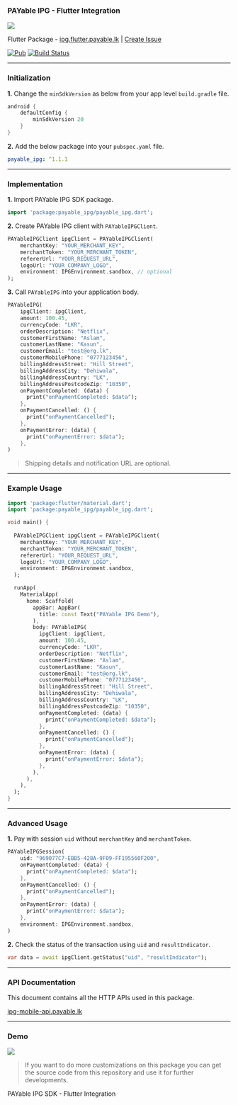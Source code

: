 ### PAYable IPG - Flutter Integration

![](https://i.imgur.com/ERpCDa7.png)

Flutter Package - [ipg.flutter.payable.lk](https://ipg.flutter.payable.lk) | [Create Issue](https://github.com/payable/flutter-ipg/issues/new)

[![Pub](https://img.shields.io/pub/v/payable_ipg.svg)](https://pub.dartlang.org/packages/payable_ipg)
[![Build Status](https://travis-ci.com/payable/flutter-ipg.svg?branch=master)](https://travis-ci.com/payable/flutter-ipg)

<hr/>

### Initialization

<b>1.</b> Change the `minSdkVersion` as below from your app level `build.gradle` file.

```gradle
android {
    defaultConfig {
        minSdkVersion 20
    }
}
```

<b>2.</b> Add the below package into your `pubspec.yaml` file.

```yaml
payable_ipg: ^1.1.1
```

<hr/>

### Implementation

<b>1.</b> Import PAYable IPG SDK package.

```dart
import 'package:payable_ipg/payable_ipg.dart';
```

<b>2.</b> Create PAYable IPG client with `PAYableIPGClient`.

```dart 
PAYableIPGClient ipgClient = PAYableIPGClient(
    merchantKey: "YOUR_MERCHANT_KEY",
    merchantToken: "YOUR_MERCHANT_TOKEN",
    refererUrl: "YOUR_REQUEST_URL",
    logoUrl: "YOUR_COMPANY_LOGO",
    environment: IPGEnvironment.sandbox, // optional
);
```

<b>3.</b> Call `PAYableIPG` into your application body.

```dart
PAYableIPG(
    ipgClient: ipgClient,
    amount: 100.45,
    currencyCode: "LKR",
    orderDescription: "Netflix",
    customerFirstName: "Aslam",
    customerLastName: "Kasun",
    customerEmail: "test@org.lk",
    customerMobilePhone: "0777123456",
    billingAddressStreet: "Hill Street",
    billingAddressCity: "Dehiwala",
    billingAddressCountry: "LK",
    billingAddressPostcodeZip: "10350",
    onPaymentCompleted: (data) {
      print("onPaymentCompleted: $data");
    },
    onPaymentCancelled: () {
      print("onPaymentCancelled");
    },
    onPaymentError: (data) {
      print("onPaymentError: $data");
    },
)
```

> Shipping details and notification URL are optional.

<hr/>

### Example Usage

```dart
import 'package:flutter/material.dart';
import 'package:payable_ipg/payable_ipg.dart';

void main() {
  
  PAYableIPGClient ipgClient = PAYableIPGClient(
    merchantKey: "YOUR_MERCHANT_KEY",
    merchantToken: "YOUR_MERCHANT_TOKEN",
    refererUrl: "YOUR_REQUEST_URL",
    logoUrl: "YOUR_COMPANY_LOGO",
    environment: IPGEnvironment.sandbox,
  );

  runApp(
    MaterialApp(
      home: Scaffold(
        appBar: AppBar(
          title: const Text("PAYable IPG Demo"),
        ),
        body: PAYableIPG(
          ipgClient: ipgClient,
          amount: 100.45,
          currencyCode: "LKR",
          orderDescription: "Netflix",
          customerFirstName: "Aslam",
          customerLastName: "Kasun",
          customerEmail: "test@org.lk",
          customerMobilePhone: "0777123456",
          billingAddressStreet: "Hill Street",
          billingAddressCity: "Dehiwala",
          billingAddressCountry: "LK",
          billingAddressPostcodeZip: "10350",
          onPaymentCompleted: (data) {
            print("onPaymentCompleted: $data");
          },
          onPaymentCancelled: () {
            print("onPaymentCancelled");
          },
          onPaymentError: (data) {
            print("onPaymentError: $data");
          },
        ),
      ),
    ),
  );
}
```

<hr/>

### Advanced Usage

<b>1.</b> Pay with session `uid` without `merchantKey` and `merchantToken`.

```dart
PAYableIPGSession(
    uid: "969077C7-EBB5-428A-9F09-FF195560F200",
    onPaymentCompleted: (data) {
      print("onPaymentCompleted: $data");
    },
    onPaymentCancelled: () {
      print("onPaymentCancelled");
    },
    onPaymentError: (data) {
      print("onPaymentError: $data");
    },
    environment: IPGEnvironment.sandbox,
)
```

<b>2.</b> Check the status of the transaction using `uid` and `resultIndicator`.

```dart
var data = await ipgClient.getStatus("uid", "resultIndicator");
```

<hr/>

### API Documentation

This document contains all the HTTP APIs used in this package.

[ipg-mobile-api.payable.lk](https://ipg-mobile-api.payable.lk)

<hr/>

### Demo

![](https://raw.githubusercontent.com/payable/flutter-ipg/master/screen.gif)

> If you want to do more customizations on this package you can get the source code from this repository and use it for further developments.

PAYable IPG SDK - Flutter Integration

